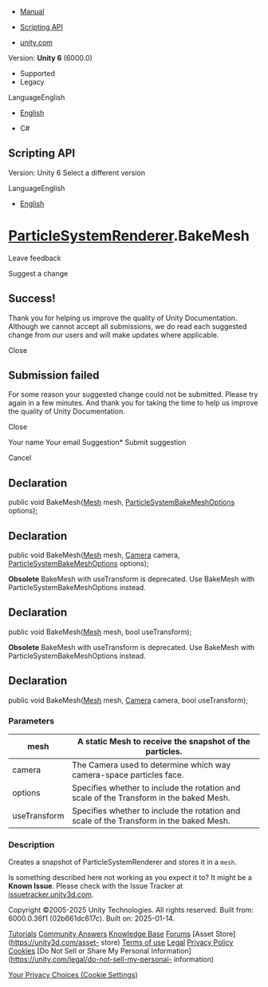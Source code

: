 [ ]()

  * [Manual](../Manual/index.html)
  * [Scripting API](../ScriptReference/index.html)

  * [unity.com](https://unity.com/)

Version: **Unity 6** (6000.0)

  * Supported
  * Legacy

LanguageEnglish

  * [English]()

  * C#

[ ](https://docs.unity3d.com)

## Scripting API

Version: Unity 6 Select a different version

LanguageEnglish

  * [English]()

#  [ParticleSystemRenderer](ParticleSystemRenderer.html).BakeMesh

Leave feedback

Suggest a change

## Success!

Thank you for helping us improve the quality of Unity Documentation. Although
we cannot accept all submissions, we do read each suggested change from our
users and will make updates where applicable.

Close

## Submission failed

For some reason your suggested change could not be submitted. Please <a>try
again</a> in a few minutes. And thank you for taking the time to help us
improve the quality of Unity Documentation.

Close

Your name Your email Suggestion* Submit suggestion

Cancel

[ ]()

## Declaration

public void BakeMesh([Mesh](Mesh.html) mesh,
[ParticleSystemBakeMeshOptions](ParticleSystemBakeMeshOptions.html) options);

## Declaration

public void BakeMesh([Mesh](Mesh.html) mesh, [Camera](Camera.html) camera,
[ParticleSystemBakeMeshOptions](ParticleSystemBakeMeshOptions.html) options);

**Obsolete** BakeMesh with useTransform is deprecated. Use BakeMesh with
ParticleSystemBakeMeshOptions instead.

## Declaration

public void BakeMesh([Mesh](Mesh.html) mesh, bool useTransform);

**Obsolete** BakeMesh with useTransform is deprecated. Use BakeMesh with
ParticleSystemBakeMeshOptions instead.

## Declaration

public void BakeMesh([Mesh](Mesh.html) mesh, [Camera](Camera.html) camera,
bool useTransform);

### Parameters

mesh | A static Mesh to receive the snapshot of the particles.  
---|---  
camera | The Camera used to determine which way camera-space particles face.  
options | Specifies whether to include the rotation and scale of the Transform in the baked Mesh.  
useTransform | Specifies whether to include the rotation and scale of the Transform in the baked Mesh.  
  
### Description

Creates a snapshot of ParticleSystemRenderer and stores it in a `mesh`.

Is something described here not working as you expect it to? It might be a
**Known Issue**. Please check with the Issue Tracker at
[issuetracker.unity3d.com](https://issuetracker.unity3d.com).

Copyright ©2005-2025 Unity Technologies. All rights reserved. Built from:
6000.0.36f1 (02b661dc617c). Built on: 2025-01-14.

[Tutorials](https://unity3d.com/learn) [Community
Answers](https://answers.unity3d.com) [Knowledge
Base](https://support.unity3d.com/hc/en-us)
[Forums](https://forum.unity3d.com) [Asset Store](https://unity3d.com/asset-
store) [Terms of use](https://docs.unity3d.com/Manual/TermsOfUse.html)
[Legal](https://unity.com/legal) [Privacy
Policy](https://unity.com/legal/privacy-policy)
[Cookies](https://unity.com/legal/cookie-policy) [Do Not Sell or Share My
Personal Information](https://unity.com/legal/do-not-sell-my-personal-
information)

[Your Privacy Choices (Cookie Settings)](javascript:void\(0\);)

